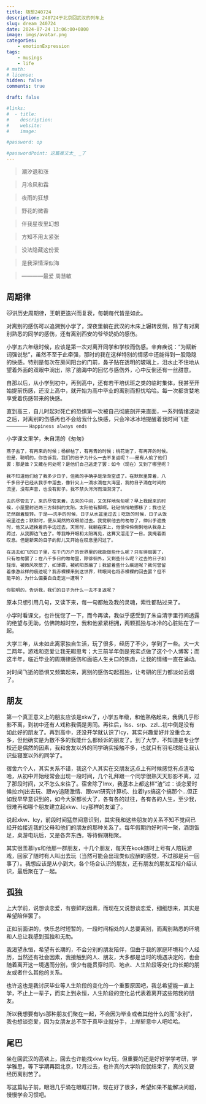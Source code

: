 ```yaml
---
title: 随想240724
description: 240724于北京回武汉的列车上
slug: dream_240724
date: 2024-07-24 13:06:00+0800
image: imgs/avatar.png
categories:
    - emotionExpression
tags:
    - musings
    - life
# math: 
# license: 
hidden: false
comments: true

draft: false

#links:
#  - title: 
#    description: 
#    website: 
#    image: 

#password: op

#passwordPoint: 这篇推文太_ _了
---
```


>潮汐退和涨

>月冷风和霜

>夜雨的狂想

>野花的微香

>伴我星夜里幻想

>方知不用太紧张

>没法隐藏这份爱

>是我深情深似海

>————最爱 周慧敏

## 周期律

🐱讲历史周期律，王朝更迭兴而复衰，每朝每代皆是如此。

对离别的感伤可以追溯到小学了，深夜里躺在武汉的木床上辗转反侧，除了有对离别熟悉的同学的感伤，还有离别西安的爷爷奶奶的感伤。

小学五六年级时候，应该是第一次对离开同学和学校而伤感。辛弃疾说：“为赋新词强说愁”，虽然不至于此牵强，那时的我在这样特别的情感中还能得到一股隐隐的快感。特别是每次在房间阳台的门前，鼻子贴在透明的玻璃上，泪水止不住地从望着外面的双眼中淌出，除了脑海中的回忆与感伤外，心中反倒还有一丝甜意。

自那以后，从小学到初中，再到高中，还有若干培优班之类的临时集体，我甚至开始提前伤感，还没上高中，就开始为高中毕业的离别而担忧哈哈。每一次都贪婪地享受着伤感带来的快感。

直到高三，自儿时起对死亡的恐惧第一次被自己彻底剖开来直面，一系列情绪波动之后，对离别的伤感再也不会给我什么快感，只会冷冰冰地提醒着我时间飞逝———— `Happiness always ends`

小学课文里学，朱自清的《匆匆》

    燕子去了，有再来的时候；杨柳枯了，有再青的时候；桃花谢了，有再开的时候。
    但是，聪明的，你告诉我，我们的日子为什么一去不复返呢？——是有人偷了他们
    罢：那是谁？又藏在何处呢？是他们自己逃走了罢：如今（现在）又到了哪里呢？
    
    我不知道他们给了我多少日子，但我的手确乎是渐渐空虚了。在默默里算着，八
    千多日子已经从我手中溜去，像针尖上一滴水滴在大海里，我的日子滴在时间的
    流里，没有声音，也没有影子。我不禁头涔涔而泪潸潸了。
    
    去的尽管去了，来的尽管来着，去来的中间，又怎样地匆匆呢？早上我起来的时
    候，小屋里射进两三方斜斜的太阳。太阳他有脚啊，轻轻悄悄地挪移了；我也茫
    茫然跟着旋转。于是——洗手的时候，日子从水盆里过去；吃饭的时候，日子从饭
    碗里过去；默默时，便从凝然的双眼前过去。我觉察他去的匆匆了，伸出手遮挽
    时，他又从遮挽着的手边过去，天黑时，我躺在床上，他便伶伶俐俐地从我身上
    跨过，从我脚边飞去了。等我睁开眼和太阳再见，这算又溜走了一日。我掩着面
    叹息。但是新来的日子的影儿又开始在叹息里闪过了。
    
    在逃去如飞的日子里，在千门万户的世界里的我能做些什么呢？只有徘徊罢了，
    只有匆匆罢了；在八千多日的匆匆里，除徘徊外，又剩些什么呢？过去的日子如
    轻烟，被微风吹散了，如薄雾，被初阳蒸融了；我留着些什么痕迹呢？我何曾留
    着像游丝样的痕迹呢？我赤裸裸来到这世界，转眼间也将赤裸裸的回去罢？但不
    能平的，为什么偏要白白走这一遭啊？
    
    你聪明的，告诉我，我们的日子为什么一去不复返呢？

原本只想引用几句，又读下来，每一句都触及我的灵魂，索性都贴过来了。

小学时看课文，也许恍惚了一下，而今再读，我似乎感受到了朱自清字里行间透露的绝望与无助，仿佛跨越时空，我和他紧紧相拥，两颗孤独与冰冷的心脏贴在了一起。

大学三年，从未如此离家独自生活，玩了很多，经历了不少，学到了一些。大一大二两年，游戏和恋爱让我无暇思考；大三前半年倒是充实点做了这个个人博客；而这半年，临近毕业的周期律感伤和面临人生关口的焦虑，让我的情绪一直在涌动。

对时间飞逝的恐惧又频繁起来，离别的感伤勾起孤独，让考研的压力都淡如云烟了。

## 朋友

第一个真正意义上的朋友应该是xkw了，小学五年级，和他熟络起来，我俩几乎形影不离，到初中还有人戏称我俩是男同。再往后，lss、srp、zzl...初中倒是没有如此好的朋友了。再到高中，还没开学就认识了lcy，其实兴趣爱好并没重合太多，但他确实是为数不多的我能什么都倾诉的朋友了。到了大学，不知道是专业学校还是偶然的因素，我和舍友以外的同学确实接触不多，也就只有羽毛球能让我认识些寝室以外的同学了。

宿舍六个人，其实关系不错，我这个人其实在交朋友这点上有时候感觉有点渣哈哈，从初中开始经常会出现一段时间，几个礼拜跟一个同学很熟天天形影不离，过了那段时间，又不怎么来往了。宿舍除了lmx，我基本上都这样“渣”过：谈恋爱时候拉zhj出去玩、跟wy追随激情、跟cwt研究计算机、拉着lys搞这个搞那个...但正如我早早意识到的，如今大家都长大了，各有各的过往，各有各的人生，至少我，很难再和哪个朋友建立起xkw、lcy那样的友谊了。

说起xkw、lcy，前段时间猛然间意识到，其实我和这些朋友的关系不知不觉间已经开始接近我的父母和他们的朋友的那种关系了。每年假期约好时间一聚，酒饱饭足，桌游电玩后，又是各奔东西，等待假期相聚。

其实很羡慕lys和他那一群朋友，十几个朋友，每天在kook随时上号有人陪玩游戏，回家了随时有人叫出去玩（当然可能会出现类似应酬的感觉，不过那是另一回事了）。我想应该是从小到大，各个场合认识的朋友，还有朋友的朋友互相介绍认识，最后聚在了一起。

## 孤独

上大学前，说想谈恋爱，有尝鲜的因素，而现在又说想谈恋爱，细细想来，其实是希望陪伴罢了。

正如前面讲的，快乐总时短暂的，一段时间相处的人总要离别，而离别熟悉的环境和人总让我感到孤独和无助。

我渴望永恒，希望有长期的，不会分别的朋友陪伴，但由于我的家庭环境和个人经历，当然还有社会因素，我接触到的人、朋友，大多都是当时的境遇决定的，也会随着离开这一境遇而分别，很少有能贯穿时间、地点、人生阶段等变化的长期的朋友或者什么其他的关系。

也许这也是我讨厌毕业等人生阶段的变化的一个重要原因吧，我总希望能一直上学，不止上一辈子，而实上到永恒，人生阶段的变化总代表着离开这些陪我的朋友。

所以我想要有lys那种朋友们聚在一起，不会因为毕业或者其他什么的而“永别”，我也想谈恋爱，因为女朋友总不至于真毕业就分手，上岸斩意中人吧哈哈。

## 尾巴

坐在回武汉的高铁上，回去也许能找xkw lcy玩，但重要的还是好好学学考研，学学雅思，等下学期再回北京，12月过去，也许真的大学阶段就结束了，真的又要经历离别苦了。

写这篇帖子前，眼泪几乎涌在眼眶打转，现在好了很多，希望如果不能解决问题，慢慢学会习惯吧。